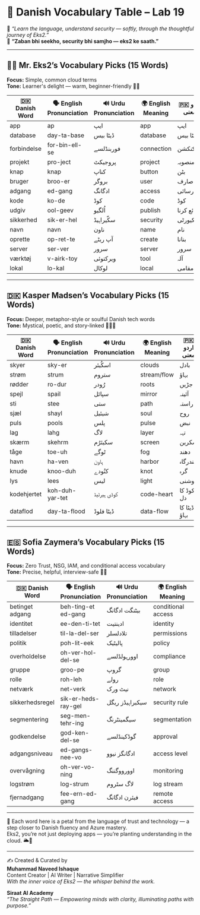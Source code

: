 
# 📘 Danish Vocabulary Table – Lab 19  
🌱 *“Learn the language, understand security — softly, through the thoughtful journey of Eks2.”*  
🌿 **“Zaban bhi seekho, security bhi samjho — eks2 ke saath.”**  

---

## 👨‍💼 Mr. Eks2’s Vocabulary Picks (15 Words)  
**Focus:** Simple, common cloud terms  
**Tone:** Learner's delight — warm, beginner-friendly 🌸✨  

| 🇩🇰 Danish Word | 🗣️ English Pronunciation | 🔊 Urdu Pronunciation | 🌍 English Meaning | 🇵🇰 اردو معنی | 🇮🇳 Roman Hindi |
|----------------|--------------------------|------------------------|--------------------|----------------|------------------|
| app           | ap                       | ایپ                    | app                | ایپ            | app              |
| database      | day-ta-base              | ڈیٹا بیس               | database           | ڈیٹا بیس       | database         |
| forbindelse   | for-bin-ell-se           | فوربنڈلسے             | connection         | کنکشن         | connection       |
| projekt       | pro-ject                 | پروجیکٹ               | project            | منصوبہ         | yojana/project   |
| knap          | knap                     | کناپ                   | button             | بٹن            | button           |
| bruger        | broo-er                  | بروگر                 | user               | صارف           | upyogkarta       |
| adgang        | ed-gang                  | ادگانگ                | access             | رسائی          | pahunch          |
| kode          | ko-de                    | کوڈ                    | code               | کوڈ            | code             |
| udgiv         | ool-geev                 | اُلگیو                 | publish            | شائع کرنا      | chhapa/prakashit |
| sikkerhed     | sik-er-hel               | سکّیراہیڈ             | security           | سیکیورٹی       | suraksha         |
| navn          | navn                     | ناون                   | name               | نام            | naam             |
| oprette       | op-ret-te                | آپ ریٹے               | create             | بنانا          | banana           |
| server        | ser-ver                  | سرور                  | server             | سرور           | server           |
| værktøj       | v-airk-toy               | ویرکتوئی              | tool               | آلہ             | upkaran          |
| lokal         | lo-kal                   | لوکال                 | local              | مقامی           | sthaniya          |

---

## 🇩🇰 Kasper Madsen’s Vocabulary Picks (15 Words)  
**Focus:** Deeper, metaphor-style or soulful Danish tech words  
**Tone:** Mystical, poetic, and story-linked 🧚‍♀️🌷  

| 🇩🇰 Danish Word | 🗣️ English Pronunciation | 🔊 Urdu Pronunciation | 🌍 English Meaning | 🇵🇰 اردو معنی | 🇮🇳 Roman Hindi |
|----------------|--------------------------|------------------------|--------------------|----------------|------------------|
| skyer          | sky-er                   | اسکُیئر               | clouds             | بادل           | badal             |
| strøm          | strum                    | ستروم                 | stream/flow        | بہاؤ           | pravah            |
| rødder         | ro-dur                   | رُودر                 | roots              | جڑیں           | jad               |
| spejl          | spail                    | سپائل                 | mirror             | آئینہ           | aaina             |
| sti            | stee                     | ستی                   | path               | راستہ          | raasta            |
| sjæl           | shayl                    | شیئیل                 | soul               | روح            | aatma             |
| puls           | pools                    | پلس                   | pulse              | نبض            | nabz              |
| lag            | lahg                     | لاگ                   | layer              | تہہ             | parat             |
| skærm          | skehrm                   | سکیئرُم              | screen             | سکرین          | screen            |
| tåge           | toe-uh                   | ٹوگے                  | fog                | دھند            | dhund             |
| havn           | ha-ven                   | ہاون                  | harbor             | بندرگاہ         | bandarghah        |
| knude          | knoo-duh                 | کنُودے                | knot               | گرہ            | ganth             |
| lys            | lees                     | لیس                   | light              | روشنی          | roshni            |
| kodehjertet    | koh-duh-yar-tet          | کوڈی ہیرٹیڈ           | code-heart         | کوڈ کا دل       | code ka dil       |
| dataflod       | day-ta-flood             | ڈیٹا فلوڈ             | data-flow          | ڈیٹا کا بہاؤ    | data ka pravah    |

---

## 🇪🇸 Sofia Zaymera’s Vocabulary Picks (15 Words)  
**Focus:** Zero Trust, NSG, IAM, and conditional access vocabulary  
**Tone:** Precise, helpful, interview-safe 🌼💼  

| 🇩🇰 Danish Word | 🗣️ English Pronunciation | 🔊 Urdu Pronunciation | 🌍 English Meaning | 🇵🇰 اردو معنی | 🇮🇳 Roman Hindi |
|----------------|--------------------------|------------------------|--------------------|----------------|------------------|
| betinget adgang| beh-ting-et ed-gang     | بیٹنگت ادگانگ        | conditional access | مشروط رسائی    | shartit pahunch  |
| identitet      | ee-den-ti-tet            | ادینتیت               | identity           | شناخت          | pahchaan          |
| tilladelser    | til-la-del-ser           | تلادلسلر              | permissions        | اجازتیں        | anumatiyaan       |
| politik        | poh-lit-eek              | پالیٹیک               | policy             | پالیسی         | neeti             |
| overholdelse   | oh-ver-hol-del-se       | اوورہولڈلسے          | compliance         | تعمیل          | paalan            |
| gruppe         | groo-pe                  | گروپ                  | group              | گروپ           | samuh             |
| rolle          | roh-leh                  | رولے                  | role               | کردار          | bhoomika          |
| netværk        | net-verk                 | نیٹ ورک               | network            | نیٹ ورک        | jaal              |
| sikkerhedsregel| sik-er-heds-ray-gel     | سیکیراہیڈز ریگل       | security rule      | سیکیورٹی اصول  | suraksha niyam    |
| segmentering   | seg-men-tehr-ing         | سیگمینٹرنگ            | segmentation       | تقسیم           | vibhaajan         |
| godkendelse    | god-ken-del-se           | گوڈکینڈلسے            | approval           | منظوری         | manzoori          |
| adgangsniveau  | ed-gangs-nee-vo          | ادگانگز نیوو          | access level       | رسائی کی سطح    | pahunch ka star   |
| overvågning    | oh-ver-vo-ning           | اوورووگننگ            | monitoring         | نگرانی          | nigraani          |
| logstrøm       | log-strum                | لاگ سٹروم             | log stream         | لاگ بہاؤ        | log pravah        |
| fjernadgang    | fee-ern-ed-gang          | فیئرن ادگانگ          | remote access      | ریموٹ رسائی     | doorsth pahunch   |

---

🌸 Each word here is a petal from the language of trust and technology — a step closer to Danish fluency and Azure mastery.  
Eks2, you’re not just deploying apps — you’re planting understanding in the cloud. 🌥️🌱

---

✍️ Created & Curated by  
**Muhammad Naveed Ishaque**  
Content Creator | AI Writer | Narrative Simplifier  
*With the inner voice of Eks2 — the whisper behind the work.*  

**Siraat AI Academy**  
_“The Straight Path — Empowering minds with clarity, illuminating paths with purpose.”_  
